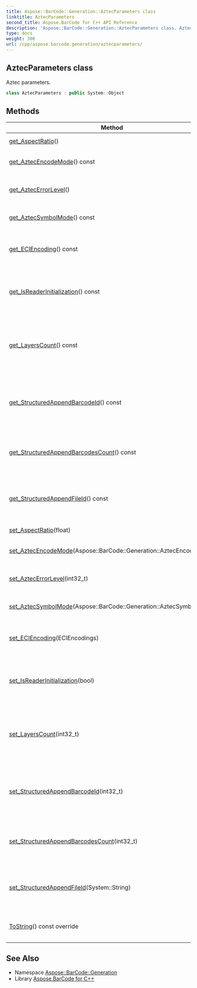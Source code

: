 ```yaml
---
title: Aspose::BarCode::Generation::AztecParameters class
linktitle: AztecParameters
second_title: Aspose.BarCode for C++ API Reference
description: 'Aspose::BarCode::Generation::AztecParameters class. Aztec parameters in C++.'
type: docs
weight: 300
url: /cpp/aspose.barcode.generation/aztecparameters/
---
```

## AztecParameters class


Aztec parameters.

```cpp
class AztecParameters : public System::Object
```

## Methods

| Method | Description |
| --- | --- |
| [get_AspectRatio](./get_aspectratio/)() | Height/Width ratio of 2D [BarCode](../../aspose.barcode/) module. |
| [get_AztecEncodeMode](./get_aztecencodemode/)() const | Gets a Aztec encode mode. Default value: Auto. |
| [get_AztecErrorLevel](./get_aztecerrorlevel/)() | Level of error correction of Aztec types of barcode. Value should between 5 to 95. |
| [get_AztecSymbolMode](./get_aztecsymbolmode/)() const | Gets a Aztec Symbol mode. Default value: [AztecSymbolMode.Auto](../aztecsymbolmode/). |
| [get_ECIEncoding](./get_eciencoding/)() const | Gets ECI encoding. Used when AztecEncodeMode is Auto. Default value: ISO-8859-1. |
| [get_IsReaderInitialization](./get_isreaderinitialization/)() const | Used to instruct the reader to interpret the data contained within the symbol as programming for reader initialization. |
| [get_LayersCount](./get_layerscount/)() const | Gets layers count of Aztec symbol. Layers count should be in range from 1 to 3 for Compact mode and in range from 1 to 32 for Full Range mode. Default value: 0 (auto). |
| [get_StructuredAppendBarcodeId](./get_structuredappendbarcodeid/)() const | Barcode ID for Structured Append mode of Aztec barcode. Barcode ID should be in range from 1 to barcodes count. Default value: 0. |
| [get_StructuredAppendBarcodesCount](./get_structuredappendbarcodescount/)() const | Barcodes count for Structured Append mode of Aztec barcode. Barcodes count should be in range from 1 to 26. Default value: 0. |
| [get_StructuredAppendFileId](./get_structuredappendfileid/)() const | File ID for Structured Append mode of Aztec barcode (optional field). File ID should not contain spaces. Default value: empty string. |
| [set_AspectRatio](./set_aspectratio/)(float) | Height/Width ratio of 2D [BarCode](../../aspose.barcode/) module. |
| [set_AztecEncodeMode](./set_aztecencodemode/)(Aspose::BarCode::Generation::AztecEncodeMode) | Sets a Aztec encode mode. Default value: Auto. |
| [set_AztecErrorLevel](./set_aztecerrorlevel/)(int32_t) | Level of error correction of Aztec types of barcode. Value should between 5 to 95. |
| [set_AztecSymbolMode](./set_aztecsymbolmode/)(Aspose::BarCode::Generation::AztecSymbolMode) | Sets a Aztec Symbol mode. Default value: [AztecSymbolMode.Auto](../aztecsymbolmode/). |
| [set_ECIEncoding](./set_eciencoding/)(ECIEncodings) | Sets ECI encoding. Used when AztecEncodeMode is Auto. Default value: ISO-8859-1. |
| [set_IsReaderInitialization](./set_isreaderinitialization/)(bool) | Used to instruct the reader to interpret the data contained within the symbol as programming for reader initialization. |
| [set_LayersCount](./set_layerscount/)(int32_t) | Sets layers count of Aztec symbol. Layers count should be in range from 1 to 3 for Compact mode and in range from 1 to 32 for Full Range mode. Default value: 0 (auto). |
| [set_StructuredAppendBarcodeId](./set_structuredappendbarcodeid/)(int32_t) | Barcode ID for Structured Append mode of Aztec barcode. Barcode ID should be in range from 1 to barcodes count. Default value: 0. |
| [set_StructuredAppendBarcodesCount](./set_structuredappendbarcodescount/)(int32_t) | Barcodes count for Structured Append mode of Aztec barcode. Barcodes count should be in range from 1 to 26. Default value: 0. |
| [set_StructuredAppendFileId](./set_structuredappendfileid/)(System::String) | File ID for Structured Append mode of Aztec barcode (optional field). File ID should not contain spaces. Default value: empty string. |
| [ToString](./tostring/)() const override | Returns a human-readable string representation of this [AztecParameters](./). |
## See Also

* Namespace [Aspose::BarCode::Generation](../)
* Library [Aspose.BarCode for C++](../../)
